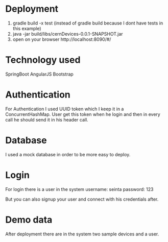 # Deployment

1) gradle build -x test (instead of gradle build because I dont have tests in this example)
2) java -jar build/libs/cernDevices-0.0.1-SNAPSHOT.jar
3) open on your browser http://localhost:8090/#/

# Technology used
SpringBoot
AngularJS
Bootstrap

# Authentication
For Authentication I used UUID token which  I keep it in  a ConcurrentHashMap.
User get this token when he login and then in every call he should send it in his header call.


# Database
I used a mock database in order to be more easy to deploy.


# Login
For login there is a user in the system
username: seinta
password: 123

But you can also signup your user and connect with his credentials after.


# Demo data
After deployment there are in the system two sample devices and a user.
